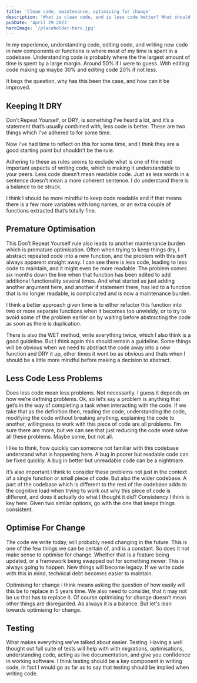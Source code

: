 ```yaml
---
title: 'Clean code, maintenance, optimising for change'
description: 'What is clean code, and is less code better? What should we be optimising for when we write code?'
pubDate: 'April 29 2023'
heroImage: '/placeholder-hero.jpg'
---
```


In my experience, understanding code, editing code, and writing new code in new components or functions is where most of my time is spent in a codebase. Understanding code is probably where the the largest amount of time is spent by a large margin. Around 50% if I were to guess. With editing code making up maybe 30% and editing code 20% if not less.

<span class="font-bold text-yellow-500">
It begs the question, why has this been the case, and how can it be improved.
</span>

## Keeping It DRY

Don’t Repeat Yourself, or DRY, is something I’ve heard a lot, and it’s a statement that’s usually combined with, less code is better. These are two things which I’ve adhered to for some time.

Now i’ve had time to reflect on this for some time, and I think they are a good starting point but shouldn’t be the rule.

Adhering to these as rules seems to exclude what is one of the most important aspects of writing code, which is making it understandable to your peers. <span class="font-bold text-teal-500">Less code doesn’t mean readable code.</span> Just as less words in a sentence doesn’t mean a more coherent sentence. I do understand there is a balance to be struck.

I think I should be more mindful to keep code readable and if that means there is a few more variables with long names, or an extra couple of functions extracted that’s totally fine.

## Premature Optimisation

This Don’t Repeat Yourself rule also leads to another maintenance burden which is premature optimisation. Often when trying to keep things dry, I abstract repeated code into a new function, and the problem with this isn’t always apparent straight away. I can see there is less code, leading to less code to maintain, and it might even be more readable. The problem comes six months down the line when that function has been edited to add additional functionality several times. And what started as just adding another argument here, and another if statement there, has led to a function that is no longer readable, is complicated and is now a maintenance burden.

I think a better approach given time is to either refactor this function into two or more separate functions when it becomes too unwieldy, or to try to avoid some of the problem earlier on by waiting before abstracting the code as soon as there is duplication.

There is also the WET method, write everything twice, which I also think is a good guideline. But I think again this should remain a guideline. Some things will be obvious when we need to abstract the code away into a new function and DRY it up, other times it wont be as obvious and thats when <span class="font-bold text-blue-500">I should be a little more mindful before making a decision to abstract.</span>

## Less Code Less Problems

Does less code mean less problems. Not necessarily. I guess it depends on how we’re defining problems. Ok, so let’s say a problem is anything that get’s in the way of completing a task when interacting with the code. If we take that as the definition then, reading the code, understanding the code, modifying the code without breaking anything, explaining the code to another, willingness to work with this piece of code are all problems. I’m sure there are more, but we can see that just reducing the code wont solve all these problems. Maybe some, but not all.

I like to think, how quickly <span class="font-bold text-green-500">can someone not familiar with this codebase understand what is happening here.</span> A bug in poorer but readable code can be fixed quickly. A bug in better but unreadable code can be a nightmare.

It’s also important i think to consider these problems not just in the context of a single function or small piece of code. But also the wider codebase. A part of the codebase which is different to the rest of the codebase adds to the cognitive load when trying to work out why this piece of code is different, and does it actually do what I thought it did? Consistency I think is key here. Given two similar options, go with the one that keeps things consistent.

## Optimise For Change

The code we write today, will probably need changing in the future. This is one of the few things we can be certain of, and is a constant. So does it not make sense to optimise for change. Whether that is a feature being updated, or a framework being swapped out for something newer. This is always going to happen. <span class="font-bold text-yellow-500">New things will become legacy.</span> If we write code with this in mind, technical debt becomes easier to maintain.

Optimising for change i think means asking the question of how easily will this be to replace in 5 years time. We also need to consider, that it may not be us that has to replace it. Of course optimising for change doesn’t mean other things are disregarded. As always it is a balance. But let's lean towards optimising for change.

## Testing

What makes everything we’ve talked about easier. Testing. Having a well thought out full suite of tests will help with with migrations, optimisations, understanding code, acting as live documentation, and give you confidence in working software. I think <span class="font-bold text-orange-500">testing should be a key component in writing code,</span> in fact I would go as far as to say that testing should be implied when writing code.
